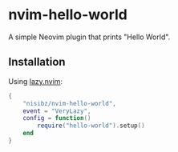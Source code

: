 # nvim-hello-world

A simple Neovim plugin that prints "Hello World".

## Installation

Using [lazy.nvim](https://github.com/folke/lazy.nvim):

```lua
{
    "nisibz/nvim-hello-world",
    event = "VeryLazy",
    config = function()
        require("hello-world").setup()
    end
}
```
